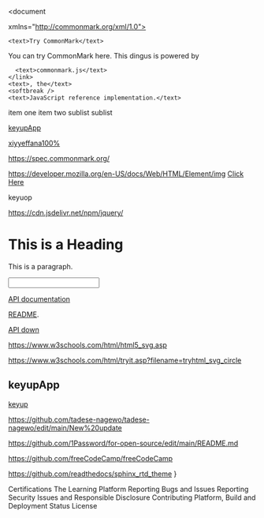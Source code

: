 
<?xml version="1.0" encoding="UTF-8"?>
<!DOCTYPE document SYSTEM "CommonMark.dtd">
<document 
  
  xmlns="http://commonmark.org/xml/1.0">
 
  <heading level="2">
  
    <text>Try CommonMark</text>
  </heading>
  <paragraph>
    <text>You can try CommonMark here.  This dingus is powered by</text>
    <softbreak />
    <link destination="https://github.com/commonmark/commonmark.js" title="">
     
      <text>commonmark.js</text>
    </link>
    <text>, the</text>
    <softbreak />
    <text>JavaScript reference implementation.</text>
  </paragraph>
  <list type="ordered" start="1" tight="true" delimiter="period">
    <item>
      <paragraph>
        <text>item one</text>
      </paragraph>
    </item>
    <item>
      <paragraph>
        <text>item two</text>
      </paragraph>
      <list type="bullet" tight="true">
        <item>
          <paragraph>
            <text>sublist</text>
          </paragraph>
        </item>
        <item>
          <paragraph>
            <text>sublist</text>
          </paragraph>
        </item>
      </list>
    </item>
  </list>
</document>


[keyupApp](https://spec.commonmark.org/dingus/?text=%5BKeyupApp%5D(%2Furi%20%22title%22))

[xiyyeffana100%](https://spec.commonmark.org/dingus/?text=%3CDOCKTYPE%20html%3E%0A%3Chtml%3E%0A%3Cbody%3E%0A%3Ch1%3Ebifa%20isa%3Ch1%3E%0A%3C%2Fbody%3E%0A%3C%2Fhtml%3E%0A%0A&smart=1)

https://spec.commonmark.org/
  
https://developer.mozilla.org/en-US/docs/Web/HTML/Element/img
<a href="https://github.com/KeyupApp">Click Here</a>


</body>
</html>


keyuop

https://cdn.jsdelivr.net/npm/jquery/
<!DOCTYPE html>
<html>
<body>

<h1>This is a Heading</h1>
<p>This is a paragraph.</p>
<input type="text">
</body>
</html>



[API documentation](https://markdown-it.github.io/markdown-it/)


         

[README](https://github.com/markdown-it/markdown-it#markdown-it). 

[API down](https://markdown-it.github.io/markdown-it/)

https://www.w3schools.com/html/html5_svg.asp

https://www.w3schools.com/html/tryit.asp?filename=tryhtml_svg_circle

## keyupApp

[keyup](https://github.com/KeyupApp/Odaa/edit/main/Odaa%20branch)

https://github.com/tadese-nagewo/tadese-nagewo/edit/main/New%20update

https://github.com/1Password/for-open-source/edit/main/README.md

https://github.com/freeCodeCamp/freeCodeCamp

https://github.com/readthedocs/sphinx_rtd_theme
}

Certifications
The Learning Platform
Reporting Bugs and Issues
Reporting Security Issues and Responsible Disclosure
Contributing
Platform, Build and Deployment Status
License

